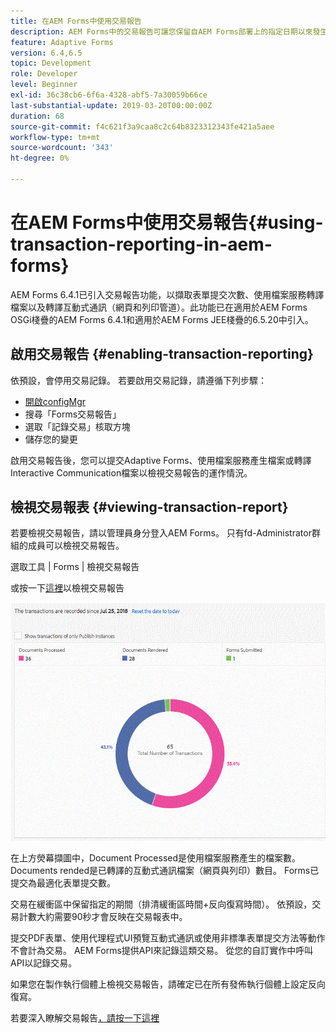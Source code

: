 ```yaml
---
title: 在AEM Forms中使用交易報告
description: AEM Forms中的交易報告可讓您保留自AEM Forms部署上的指定日期以來發生的所有交易的計數。
feature: Adaptive Forms
version: 6.4,6.5
topic: Development
role: Developer
level: Beginner
exl-id: 36c38cb6-6f6a-4328-abf5-7a30059b66ce
last-substantial-update: 2019-03-20T00:00:00Z
duration: 68
source-git-commit: f4c621f3a9caa8c2c64b8323312343fe421a5aee
workflow-type: tm+mt
source-wordcount: '343'
ht-degree: 0%

---
```


# 在AEM Forms中使用交易報告{#using-transaction-reporting-in-aem-forms}

AEM Forms 6.4.1已引入交易報告功能，以擷取表單提交次數、使用檔案服務轉譯檔案以及轉譯互動式通訊（網頁和列印管道）。此功能已在適用於AEM Forms OSGi棧疊的AEM Forms 6.4.1和適用於AEM Forms JEE棧疊的6.5.20中引入。

## 啟用交易報告 {#enabling-transaction-reporting}

依預設，會停用交易記錄。 若要啟用交易記錄，請遵循下列步驟：

* [開啟configMgr](http://localhost:4502/system/console/configMgr)
* 搜尋「Forms交易報告」
* 選取「記錄交易」核取方塊
* 儲存您的變更

啟用交易報告後，您可以提交Adaptive Forms、使用檔案服務產生檔案或轉譯Interactive Communication檔案以檢視交易報告的運作情況。

## 檢視交易報表 {#viewing-transaction-report}

若要檢視交易報告，請以管理員身分登入AEM Forms。 只有fd-Administrator群組的成員可以檢視交易報告。

選取工具 | Forms | 檢視交易報告

或按一下[這裡](http://localhost:4502/mnt/overlay/fd/transaction/gui/content/report.html)以檢視交易報告

![交易報告](assets/transactionreporting.gif)

在上方熒幕擷圖中，Document Processed是使用檔案服務產生的檔案數。 Documents rended是已轉譯的互動式通訊檔案（網頁與列印）數目。 Forms已提交為最適化表單提交數。

交易在緩衝區中保留指定的期間（排清緩衝區時間+反向復寫時間）。 依預設，交易計數大約需要90秒才會反映在交易報表中。

提交PDF表單、使用代理程式UI預覽互動式通訊或使用非標準表單提交方法等動作不會計為交易。 AEM Forms提供API來記錄這類交易。 從您的自訂實作中呼叫API以記錄交易。

如果您在製作執行個體上檢視交易報告，請確定已在所有發佈執行個體上設定反向復寫。

若要深入瞭解交易報告[，請按一下這裡](https://helpx.adobe.com/experience-manager/6-4/forms/using/transaction-reports-overview.html)
